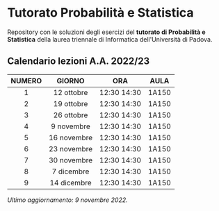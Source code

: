 # Tutorato Probabilità e Statistica

Repository con le soluzioni degli esercizi del **tutorato di Probabilità e Statistica** della laurea triennale di Informatica dell'Università di Padova.

## Calendario lezioni A.A. 2022/23

| **NUMERO** |  **GIORNO** |   **ORA**   | **AULA** |
|:----------:|:-----------:|:-----------:|----------|
|      1     |  12 ottobre | 12:30 14:30 |   1A150  |
|      2     |  19 ottobre | 12:30 14:30 |   1A150  |
|      3     |  26 ottobre | 12:30 14:30 |   1A150  |
|      4     |  9 novembre | 12:30 14:30 |   1A150  |
|      5     | 16 novembre | 12:30 14:30 |   1A150  |
|      6     | 23 novembre | 12:30 14:30 |   1A150  |
|      7     | 30 novembre | 12:30 14:30 |   1A150  |
|      8     |  7 dicembre | 12:30 14:30 |   1A150  |
|      9     | 14 dicembre | 12:30 14:30 |   1A150  |

*Ultimo aggiornamento: 9 novembre 2022.*